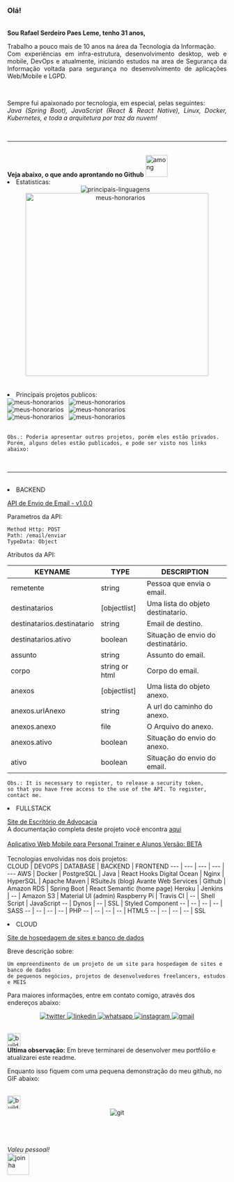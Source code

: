 <html>
<h3>Olá!</h3>

<br/>
<strong>Sou Rafael Serdeiro Paes Leme, tenho  31 anos,</strong>
<p style="text-align: justify">
    Trabalho a pouco mais de 10 anos na área da Tecnologia da Informação.
    <br/> 
    Com experiências em infra-estrutura, desenvolvimento desktop, web e mobile,
    DevOps e atualmente, iniciando estudos na area de Segurança da Informação voltada para 
    segurança no desenvolvimento de aplicações Web/Mobile e LGPD.
</p>
<br/>
<p style="text-align: justify">
    Sempre fui apaixonado por tecnologia, em especial, pelas seguintes: 
    <br/>
    <i>Java (Spring Boot), JavaScript (React & React Native), 
    Linux, Docker, Kubernetes, 
    e toda a arquitetura por traz da nuvem!</i>
</p>
<br/>
<hr/>
<br/>
<strong>Veja abaixo, o que ando aprontando no Github</strong>
<img width="50px" src="https://emoji.gg/assets/emoji/8237_among_us_vibing.gif"  alt="among"/>
<br/>
<li/>Estatisticas:
<br/>
<center>
    <img src="https://github-readme-stats.vercel.app/api/top-langs/?username=rafaelspaesleme-ads&layout=compact&theme=onedark&locale=pt-BR" alt="principais-linguagens" />&nbsp;&nbsp;
    <img width="420px" src="https://github-readme-stats.vercel.app/api?username=rafaelspaesleme-ads&show_icons=true&theme=onedark&locale=pt-BR" alt="meus-honorarios" />
</center>
<br/>
<br/>
<li/> Principais projetos publicos:
<br/>
<img src="https://github-readme-stats.vercel.app/api/pin?username=rafaelspaesleme-ads&repo=api-java-register-client-database&layout=compact&theme=onedark&locale=pt-BR" alt="meus-honorarios" />&nbsp;&nbsp;
<img src="https://github-readme-stats.vercel.app/api/pin?username=rafaelspaesleme-ads&repo=java-api-export-server-universal-spreadsheet&layout=compact&theme=onedark&locale=pt-BR" alt="meus-honorarios" />
<br/>
<img src="https://github-readme-stats.vercel.app/api/pin?username=rafaelspaesleme-ads&repo=scripts-sh&layout=compact&theme=onedark&locale=pt-BR" alt="meus-honorarios" />&nbsp;&nbsp;
<img src="https://github-readme-stats.vercel.app/api/pin?username=rafaelspaesleme-ads&repo=dockerfile-db-postgres&layout=compact&theme=onedark&locale=pt-BR" alt="meus-honorarios" />
<br/>
<img src="https://github-readme-stats.vercel.app/api/pin?username=rafaelspaesleme-ads&repo=dev-env&layout=compact&theme=onedark&locale=pt-BR" alt="meus-honorarios" />&nbsp;&nbsp;
<img src="https://github-readme-stats.vercel.app/api/pin?username=rafaelspaesleme-ads&repo=universal-docker&layout=compact&theme=onedark&locale=pt-BR" alt="meus-honorarios" />
<br/>
<br/>

```
Obs.: Poderia apresentar outros projetos, porém eles estão privados.
Porém, alguns deles estão publicados, e pode ser visto nos links abaixo:
```
<br/>
<hr/>
<br/>
<li/> BACKEND

<a href="https://rpl-server-mail.herokuapp.com" target="_blank">API de Envio de Email - v1.0.0</a>


Parametros da API:
```
Method Http: POST
Path: /email/enviar
TypeData: Object
```
Atributos da API: 

KEYNAME | TYPE | DESCRIPTION 
--- | --- | ---
remetente | string | Pessoa que envia o email.
destinatarios | [objectlist] | Uma lista do objeto destinatario.
destinatarios.destinatario | string | Email de destino.
destinatarios.ativo | boolean | Situação de envio do destinatário.
assunto | string | Assunto do email.
corpo | string or html | Corpo do email.
anexos | [objectlist] | Uma lista do objeto anexo.
anexos.urlAnexo | string | A url do caminho do anexo.
anexos.anexo | file | O Arquivo do anexo.
anexos.ativo | boolean | Situação do envio do anexo.
ativo | boolean | Situação do envio do email.

```
Obs.: It is necessary to register, to release a security token, 
so that you have free access to the use of the API. To register, 
contact me.
```


<li/> FULLSTACK

<a href="https://carolinerufino.adv.br/" target="_blank">Site de Escritório de Advocacia</a>
<br/>
A documentação completa deste projeto você encontra <a href="https://bityli.com/rk4Gk" target="_blank">aqui</a>
<br/>
<br/>
<a href="https://mobway.fitness/" target="_blank">Aplicativo Web Mobile para Personal Trainer e Alunos</a><u style="color='yellow'"> Versão: BETA</u>
<br/>
<br/>
Tecnologias envolvidas nos dois projetos:
<br/>
CLOUD | DEVOPS | DATABASE |  BACKEND | FRONTEND
--- | --- | --- | --- | ---
AWS | Docker | PostgreSQL | Java | React Hooks
Digital Ocean | Nginx | HyperSQL | Apache Maven | RSuiteJs (blog)
Avante Web Services | Github | Amazon RDS | Spring Boot | React Semantic (home page)
Heroku | Jenkins | -- | Amazon S3 | Material UI (admin)
Raspberry Pi | Travis CI | -- | Shell Script | JavaScript
-- | Dynos | -- | SSL | Styled Component
-- | -- | -- | -- | SASS
-- | -- | -- | -- | PHP
-- | -- | -- | -- | HTML5
-- | -- | -- | -- | SSL

<li/> CLOUD

<a href="https://avantewebservices.com.br/" target="_blank">Site de hospedagem de sites e banco de dados</a>

Breve descrição sobre:
```
Um empreendimento de um projeto de um site para hospedagem de sites e banco de dados
de pequenos negócios, projetos de desenvolvedores freelancers, estudos e MEIS
```

Para maiores informações, entre em contato comigo, através dos endereços abaixo:

<p align="center">
  <a href="https://twitter.com/PaesSerdeiro" target="_blank">
    <img src="https://img.shields.io/badge/-TWITTER-blue?style=for-the-badge&logo=Twitter&logoColor=white"  alt="twitter"/>
  </a>
  <a href="https://www.linkedin.com/in/rafaelspaeslemeads/" target="_blank">
    <img src="https://img.shields.io/badge/-LINKEDIN-blue?style=for-the-badge&logo=Linkedin&logoColor=white"  alt="linkedin"/>
  </a>
  <a href="https://api.whatsapp.com/send?phone=5524981615515" target="_blank">
    <img src="https://img.shields.io/badge/-WHATSAPP-success?style=for-the-badge&logo=Whatsapp&logoColor=white"  alt="whatsapp"/>
  </a>
  <a href="https://www.instagram.com/rafaelspaesleme/" target="_blank">
    <img src="https://img.shields.io/badge/-INSTAGRAM-blueviolet?style=for-the-badge&logo=Instagram&logoColor=white"  alt="instagram"/>
  </a>
  <a href="mailto:rafaelspaesleme.ads@gmail.com" target="_blank">
    <img src="https://img.shields.io/badge/-GMAIL-red?style=for-the-badge&logo=gmail&logoColor=white"  alt="gmail"/>
  </a>
</p>
<br/>
<span>
    <img width="30px" src="https://images.emojiterra.com/google/android-nougat/512px/1f6a7.png"  alt="build1"/>
    <br/>
    <strong>Ultima observação:</strong> Em breve terminarei de desenvolver meu portfólio e atualizarei este readme.
    <p>Enquanto isso fiquem com uma pequena demonstração do meu github, no GIF abaixo:</p>
    <br/>
    <img width="30px" src="https://images.emojiterra.com/google/android-nougat/512px/1f6a7.png"  alt="build2"/>
</span>
<br/>
<span>
    <center>
        <img src="https://dev-my-blog.s3-sa-east-1.amazonaws.com/GIT.gif" alt="git"/>
    </center>
</span>
<br/>
<br/>
<br/>
<br/>
<i>Valeu pessoal!</i>
<br/>
<img width="50px" src="https://i.pinimg.com/originals/d9/2e/10/d92e10f33bdc7ed0127a5ddd22e80828.gif"  alt="joinha"/>
</html>

